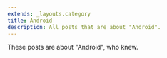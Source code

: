 ```yaml
---
extends: _layouts.category
title: Android
description: All posts that are about "Android".
---
```

          
These posts are about "Android", who knew.
          